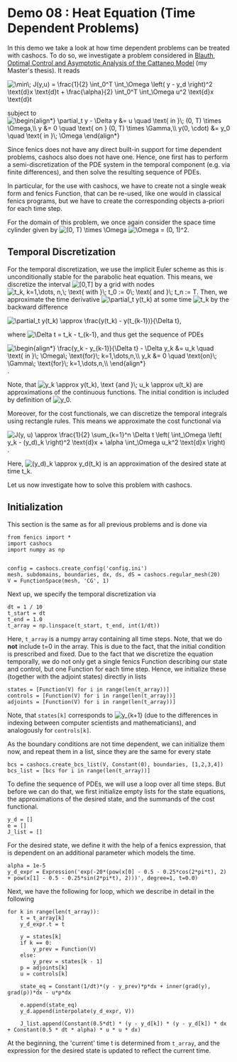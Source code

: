 Demo 08 : Heat Equation (Time Dependent Problems)
=================================================

In this demo  we take a look at how time dependent problems can be treated with cashocs.
To do so, we investigate a problem considered in [Blauth, Optimal Control and Asymptotic Analysis of the Cattaneo Model](https://nbn-resolving.org/urn:nbn:de:hbz:386-kluedo-53727) (my Master's thesis). It reads

<img src=
"https://render.githubusercontent.com/render/math?math=%5Cdisplaystyle+%5Cmin%5C%3B+J%28y%2Cu%29+%3D+%5Cfrac%7B1%7D%7B2%7D+%5Cint_0%5ET+%5Cint_%5COmega+%5Cleft%28+y+-+y_d+%5Cright%29%5E2+%5Ctext%7Bd%7Dx+%5Ctext%7Bd%7Dt+%2B+%5Cfrac%7B%5Calpha%7D%7B2%7D+%5Cint_0%5ET+%5Cint_%5COmega+u%5E2+%5Ctext%7Bd%7Dx+%5Ctext%7Bd%7Dt"
alt="\min\; J(y,u) = \frac{1}{2} \int_0^T \int_\Omega \left( y - y_d \right)^2 \text{d}x \text{d}t + \frac{\alpha}{2} \int_0^T \int_\Omega u^2 \text{d}x \text{d}t">

subject to <img src=
"https://render.githubusercontent.com/render/math?math=%5Cdisplaystyle+%5Cbegin%7Balign%2A%7D%0A%5Cpartial_t+y+-+%5CDelta+y+%26%3D+u+%5Cquad+%5Ctext%7B+in+%7D%5C%3B+%280%2C+T%29+%5Ctimes+%5COmega%2C%5C%5C%0Ay+%26%3D+0+%5Cquad+%5Ctext%7B+on+%7D+%280%2C+T%29+%5Ctimes+%5CGamma%2C%5C%5C%0Ay%280%2C+%5Ccdot%29+%26%3D+y_0+%5Cquad+%5Ctext%7B+in+%7D%5C%3B+%5COmega%0A%5Cend%7Balign%2A%7D"
alt="\begin{align*}
\partial_t y - \Delta y &= u \quad \text{ in }\; (0, T) \times \Omega,\\
y &= 0 \quad \text{ on } (0, T) \times \Gamma,\\
y(0, \cdot) &= y_0 \quad \text{ in }\; \Omega
\end{align*}">

Since fenics does not have any direct built-in support for time dependent problems,
cashocs also does not have one. Hence, one first has to perform a semi-discretization
of the PDE system in the temporal component (e.g. via finite differences), and then
solve the resulting sequence of PDEs.

In particular, for the use with cashocs, we have to create not a single weak form and
fenics Function, that can be re-used, like one would in classical fenics programs, but
we have to create the corresponding objects a-priori for each time step.

For the domain of this problem, we once again consider the space time cylinder given by
<img src=
"https://render.githubusercontent.com/render/math?math=%5Cdisplaystyle+%280%2C+T%29+%5Ctimes+%5COmega"
alt="(0, T) \times \Omega"> <img src=
"https://render.githubusercontent.com/render/math?math=%5Ctextstyle+%5COmega+%3D+%280%2C+1%29%5E2"
alt="\Omega = (0, 1)^2">.


Temporal Discretization
-----------------------

For the temporal discretization, we use the implicit Euler scheme as this is unconditionally stable for the parabolic heat equation. This means, we discretize the
interval <img src=
"https://render.githubusercontent.com/render/math?math=%5Ctextstyle+%5B0%2CT%5D"
alt="[0,T]"> by a grid with nodes <img src=
"https://render.githubusercontent.com/render/math?math=%5Ctextstyle+t_k%2C+k%3D1%2C%5Cdots%2C+n%2C%5C%3B+%5Ctext%7B+with+%7D%5C%3B+t_0+%3A%3D+0%5C%3B+%5Ctext%7B+and+%7D%5C%3B+t_n+%3A%3D+T"
alt="t_k, k=1,\dots, n,\; \text{ with }\; t_0 := 0\; \text{ and }\; t_n := T">. Then, we approximate the time derivative <img src=
"https://render.githubusercontent.com/render/math?math=%5Ctextstyle+%5Cpartial_t+y%28t_k%29"
alt="\partial_t y(t_k)"> at some time <img src=
"https://render.githubusercontent.com/render/math?math=%5Ctextstyle+t_k"
alt="t_k"> by the backward difference

<img src=
"https://render.githubusercontent.com/render/math?math=%5Ctextstyle+%5Cpartial_t+y%28t_k%29+%5Capprox+%5Cfrac%7By%28t_k%29+-+y%28t_%7Bk-1%7D%29%7D%7B%5CDelta+t%7D"
alt="\partial_t y(t_k) \approx \frac{y(t_k) - y(t_{k-1})}{\Delta t}">,

where <img src=
"https://render.githubusercontent.com/render/math?math=%5Ctextstyle+%5CDelta+t+%3D+t_k+-+t_%7Bk-1%7D"
alt="\Delta t = t_k - t_{k-1}">, and thus get the sequence of PDEs

<img src=
"https://render.githubusercontent.com/render/math?math=%5Cdisplaystyle+%5Cbegin%7Balign%2A%7D%0A%5Cfrac%7By_k+-+y_%7Bk-1%7D%7D%7B%5CDelta+t%7D+-+%5CDelta+y_k+%26%3D+u_k+%5Cquad+%5Ctext%7B+in+%7D%5C%3B+%5COmega%5C%3B+%5Ctext%7Bfor%7D%5C%3B+k%3D1%2C%5Cdots%2Cn%2C%5C%5C%0Ay_k+%26%3D+0+%5Cquad+%5Ctext%7Bon%7D%5C%3B+%5CGamma%5C%3B+%5Ctext%7Bfor%7D%5C%3B+k%3D1%2C%5Cdots%2Cn%2C%5C%5C%0A%5Cend%7Balign%2A%7D%0A"
alt="\begin{align*}
\frac{y_k - y_{k-1}}{\Delta t} - \Delta y_k &= u_k \quad \text{ in }\; \Omega\; \text{for}\; k=1,\dots,n,\\
y_k &= 0 \quad \text{on}\; \Gamma\; \text{for}\; k=1,\dots,n,\\
\end{align*}
">.

Note, that <img src=
"https://render.githubusercontent.com/render/math?math=%5Ctextstyle+y_k+%5Capprox+y%28t_k%29%2C+%5Ctext+%7Band+%7D%5C%3B+u_k+%5Capprox+u%28t_k%29"
alt="y_k \approx y(t_k), \text {and }\; u_k \approx u(t_k)"> are approximations of the
continuous functions. The initial condition is included by definition of <img src=
"https://render.githubusercontent.com/render/math?math=%5Cdisplaystyle+y_0"
alt="y_0">.

Moreover, for the cost functionals, we can discretize the temporal integrals using
rectangle rules. This means we approximate the cost functional via

<img src=
"https://render.githubusercontent.com/render/math?math=%5Cdisplaystyle+J%28y%2C+u%29+%5Capprox+%5Cfrac%7B1%7D%7B2%7D+%5Csum_%7Bk%3D1%7D%5En+%5CDelta+t+%5Cleft%28+%5Cint_%5COmega+%5Cleft%28+y_k+-+%28y_d%29_k+%5Cright%29%5E2+%5Ctext%7Bd%7Dx++%2B+%5Calpha+%5Cint_%5COmega+u_k%5E2+%5Ctext%7Bd%7Dx+%5Cright%29"
alt="J(y, u) \approx \frac{1}{2} \sum_{k=1}^n \Delta t \left( \int_\Omega \left( y_k - (y_d)_k \right)^2 \text{d}x  + \alpha \int_\Omega u_k^2 \text{d}x \right)">.

Here, <img src=
"https://render.githubusercontent.com/render/math?math=%5Cdisplaystyle+%28y_d%29_k+%5Capprox+y_d%28t_k%29"
alt="(y_d)_k \approx y_d(t_k)"> is an approximation of the desired state at time t_k.

Let us now investigate how to solve this problem with cashocs.

Initialization
--------------

This section is the same as for all previous problems and is done via

    from fenics import *
    import cashocs
    import numpy as np


    config = cashocs.create_config('config.ini')
    mesh, subdomains, boundaries, dx, ds, dS = cashocs.regular_mesh(20)
    V = FunctionSpace(mesh, 'CG', 1)

Next up, we specify the temporal discretization via

    dt = 1 / 10
    t_start = dt
    t_end = 1.0
    t_array = np.linspace(t_start, t_end, int(1/dt))

Here, `t_array` is a numpy array containing all time steps. Note, that we do **not**
include t=0 in the array. This is due to the fact, that the initial condition
is prescribed and fixed. Due to the fact that we discretize the equation temporally,
we do not only get a single fenics Function describing our state and control, but
one Function for each time step. Hence, we initialize these (together with the adjoint states) directly in lists

    states = [Function(V) for i in range(len(t_array))]
    controls = [Function(V) for i in range(len(t_array))]
    adjoints = [Function(V) for i in range(len(t_array))]

Note, that `states[k]` corresponds to <img src=
"https://render.githubusercontent.com/render/math?math=%5Cdisplaystyle+y_%7Bk%2B1%7D"
alt="y_{k+1}"> (due to the differences in indexing between computer scientists and
mathematicians), and analogously for `controls[k]`.

As the boundary conditions are not time dependent, we can initialize them now, and
repeat them in a list, since they are the same for every state

    bcs = cashocs.create_bcs_list(V, Constant(0), boundaries, [1,2,3,4])
    bcs_list = [bcs for i in range(len(t_array))]

To define the sequence of PDEs, we will use a loop over all time steps. But before we
can do that, we first initialize empty lists for the state equations, the
approximations of the desired state, and the summands of the cost functional.

    y_d = []
    e = []
    J_list = []

For the desired state, we define it with the help of a fenics expression, that is
dependent on an additional parameter which models the time.

    alpha = 1e-5
    y_d_expr = Expression('exp(-20*(pow(x[0] - 0.5 - 0.25*cos(2*pi*t), 2) + pow(x[1] - 0.5 - 0.25*sin(2*pi*t), 2)))', degree=1, t=0.0)

Next, we have the following for loop, which we describe in detail in the following

    for k in range(len(t_array)):
    	t = t_array[k]
    	y_d_expr.t = t

    	y = states[k]
    	if k == 0:
    		y_prev = Function(V)
    	else:
    		y_prev = states[k - 1]
    	p = adjoints[k]
    	u = controls[k]

    	state_eq = Constant(1/dt)*(y - y_prev)*p*dx + inner(grad(y), grad(p))*dx - u*p*dx

    	e.append(state_eq)
    	y_d.append(interpolate(y_d_expr, V))

    	J_list.append(Constant(0.5*dt) * (y - y_d[k]) * (y - y_d[k]) * dx + Constant(0.5 * dt * alpha) * u * u * dx)

At the beginning, the 'current' time t is determined from `t_array`, and the
expression for the desired state is updated to reflect the current time.
